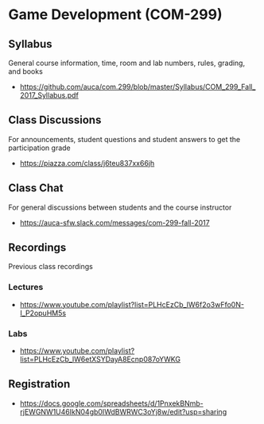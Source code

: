 # Game Development (COM-299)

## Syllabus

General course information, time, room and lab numbers, rules, grading, and
books

* <https://github.com/auca/com.299/blob/master/Syllabus/COM_299_Fall_2017_Syllabus.pdf>

## Class Discussions

For announcements, student questions and student answers to get the
participation grade

* <https://piazza.com/class/j6teu837xx66jh>

## Class Chat

For general discussions between students and the course instructor

* <https://auca-sfw.slack.com/messages/com-299-fall-2017>

## Recordings

Previous class recordings

### Lectures

* <https://www.youtube.com/playlist?list=PLHcEzCb_lW6f2o3wFfo0N-I_P2opuHM5s>

### Labs

* <https://www.youtube.com/playlist?list=PLHcEzCb_lW6etXSYDayA8Ecnp087oYWKG>

## Registration

* <https://docs.google.com/spreadsheets/d/1PnxekBNmb-rjEWGNW1U46IkN04gb0IWdBWRWC3oYj8w/edit?usp=sharing>
